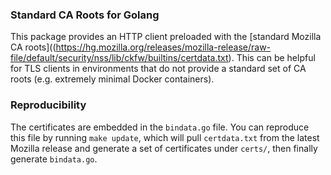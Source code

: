 ### Standard CA Roots for Golang

This package provides an HTTP client preloaded with the [standard Mozilla CA roots]((https://hg.mozilla.org/releases/mozilla-release/raw-file/default/security/nss/lib/ckfw/builtins/certdata.txt). This can be helpful for TLS clients in environments that do not provide a standard set of CA roots (e.g. extremely minimal Docker containers).

### Reproducibility

The certificates are embedded in the `bindata.go` file. You can reproduce this file by running `make update`, which will pull `certdata.txt` from the latest Mozilla release and generate a set of certificates under `certs/`, then finally generate `bindata.go`.
